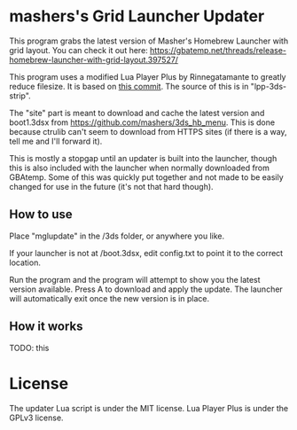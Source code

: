 # mashers's Grid Launcher Updater
This program grabs the latest version of Masher's Homebrew Launcher with grid layout. You can check it out here: https://gbatemp.net/threads/release-homebrew-launcher-with-grid-layout.397527/

This program uses a modified Lua Player Plus by Rinnegatamante to greatly reduce filesize. It is based on [this commit](https://github.com/Rinnegatamante/lpp-3ds/tree/312125395509486ddac02512a3594f8a904ebb75). The source of this is in "lpp-3ds-strip".

The "site" part is meant to download and cache the latest version and boot1.3dsx from https://github.com/mashers/3ds_hb_menu. This is done because ctrulib can't seem to download from HTTPS sites (if there is a way, tell me and I'll forward it).

This is mostly a stopgap until an updater is built into the launcher, though this is also included with the launcher when normally downloaded from GBAtemp. Some of this was quickly put together and not made to be easily changed for use in the future (it's not that hard though).

## How to use
Place "mglupdate" in the /3ds folder, or anywhere you like.

If your launcher is not at /boot.3dsx, edit config.txt to point it to the correct location.

Run the program and the program will attempt to show you the latest version available. Press A to download and apply the update. The launcher will automatically exit once the new version is in place.

## How it works
TODO: this

# License
The updater Lua script is under the MIT license. Lua Player Plus is under the GPLv3 license.
